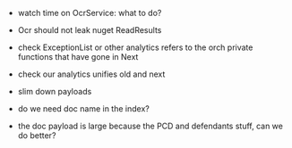 - watch time on OcrService: what to do?
- Ocr should not leak nuget ReadResults
- check ExceptionList or other analytics refers to the orch private functions that have gone in Next
- check our analytics unifies old and next

- slim down payloads
- do we need doc name in the index?
- the doc payload is large because the PCD and defendants stuff, can we do better?
